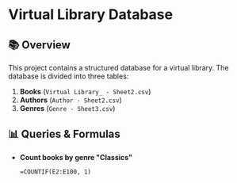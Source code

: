 # Virtual Library Database

## 📚 Overview
This project contains a structured database for a virtual library. The database is divided into three tables:
1. **Books** (`Virtual Library_ - Sheet2.csv`)
2. **Authors** (`Author - Sheet2.csv`)
3. **Genres** (`Genre - Sheet3.csv`)

## 📊 Queries & Formulas
- **Count books by genre "Classics"**  
  ```excel
  =COUNTIF(E2:E100, 1)
